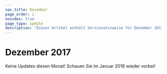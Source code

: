 ```yaml
---
nav_title: Dezember
page_order: 1
noindex: true
page_type: update
description: "Dieser Artikel enthält Versionshinweise für Dezember 2017."
---
```


# Dezember 2017

Keine Updates diesen Monat! Schauen Sie im Januar 2018 wieder vorbei!
